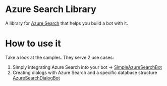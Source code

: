 # Azure Search Library
A library for [Azure Search](https://docs.microsoft.com/en-us/azure/search/) that helps you build a bot with it.

# How to use it
Take a look at the samples. They serve 2 use cases: 
1. Simply integrating Azure Search into your bot -> [SimpleAzureSearchBot]()
2. Creating dialogs with Azure Search and a specific database structure [AzureSearchDialogBot]()




